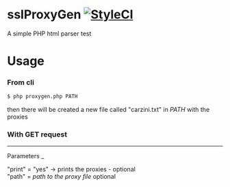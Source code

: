 # sslProxyGen [![StyleCI](https://github.styleci.io/repos/142882557/shield?branch=master)](https://github.styleci.io/repos/142882557)
A simple PHP html parser test

# Usage
### From cli

```bash
$ php proxygen.php PATH
```


then there will be created a new file called "carzini.txt" in *PATH* with the proxies

### With GET request
-----------
Parameters _

"print" = "yes" -> prints the proxies - optional  
"path" = *path to the proxy file* optional

